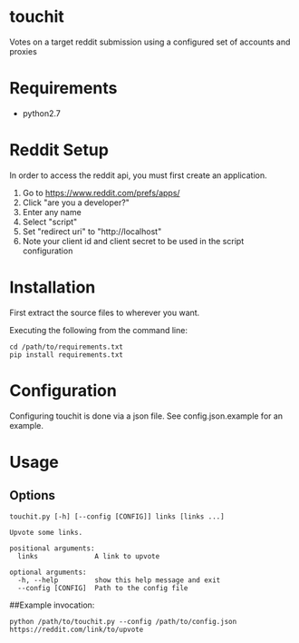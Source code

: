 touchit
=======

Votes on a target reddit submission using a configured set of accounts and proxies

# Requirements
* python2.7

# Reddit Setup
In order to access the reddit api, you must first create an application.
1. Go to https://www.reddit.com/prefs/apps/
2. Click "are you a developer?"
3. Enter any name
4. Select "script"
5. Set "redirect uri" to "http://localhost"
6. Note your client id and client secret to be used in the script configuration

# Installation
First extract the source files to wherever you want.
 
Executing the following from the command line:
```commandline
cd /path/to/requirements.txt
pip install requirements.txt
```

# Configuration
Configuring touchit is done via a json file. See config.json.example for an example.


# Usage
## Options
```
touchit.py [-h] [--config [CONFIG]] links [links ...]

Upvote some links.

positional arguments:
  links              A link to upvote

optional arguments:
  -h, --help         show this help message and exit
  --config [CONFIG]  Path to the config file

```

##Example invocation:
```commandline
python /path/to/touchit.py --config /path/to/config.json https://reddit.com/link/to/upvote
```

